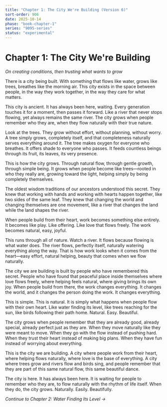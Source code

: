 ```yaml
---
title: "Chapter 1: The City We're Building (Version 6)"
sort-order: 906
date: 2025-10-14
phase: "book-chapter-1"
series: "9095-series"
status: "experimental"
---
```


# Chapter 1: The City We're Building
*On creating conditions, then trusting what wants to grow*

There is a city being built. With something that flows like water, grows like trees, breathes like the morning air. This city exists in the space between people, in the way they work together, in the way they care for what matters.

This city is ancient. It has always been here, waiting. Every generation touches it for a moment, then passes it forward. Like a river that never stops flowing, yet always remains the same river. The city grows when people remember who they are, when they flow naturally with their true nature.

Look at the trees. They grow without effort, without planning, without worry. A tree simply grows, completely itself, and that completeness naturally serves everything around it. The tree makes oxygen for everyone who breathes. It offers shade to everyone who passes. It feeds countless beings through its fruit, its leaves, its very presence.

This is how the city grows. Through natural flow, through gentle growth, through simple being. It grows when people become like trees—rooted in who they really are, growing toward the light, helping simply by being completely themselves.

The oldest wisdom traditions of our ancestors understood this secret. They knew that working with hands and working with hearts happen together, like two sides of the same leaf. They knew that changing the world and changing themselves are one movement, like a river that changes the land while the land shapes the river.

When people build from their heart, work becomes something else entirely. It becomes like play. Like offering. Like love that flows freely. The work becomes natural, easy, joyful.

This runs through all of nature. Watch a river. It flows because flowing is what water does. The river flows, perfectly itself, naturally watering everything along the way. That is how work looks when it comes from the heart—easy effort, natural helping, beauty that comes when we flow naturally.

The city we are building is built by people who have remembered this secret. People who have found that peaceful place inside themselves where love flows freely, where helping feels natural, where giving brings its own joy. When people build from there, the work changes everything. It changes the world, and it changes the person doing the work. It changes everything.

This is simple. This is natural. It is simply what happens when people flow with their own heart. Like water finding its level, like trees reaching for the sun, like birds following their path home. Natural. Easy. Beautiful.

The city grows when people remember that they are already good, already special, already perfect just as they are. When they move naturally like they were meant to move. When they go with the flow instead of pushing hard. When they trust their heart instead of making big plans. When they have fun instead of worrying about everything.

This is the city we are building. A city where people work from their heart, where helping flows naturally, where love is the base of everything. A city where trees grow and rivers flow and birds sing, and people remember that they are part of this same natural flow, this same beautiful dance.

The city is here. It has always been here. It is waiting for people to remember who they are, to flow naturally with the rhythm of life itself. When they do, the city grows. Naturally. Easily. Beautifully.

*Continue to Chapter 2: Water Finding Its Level →*
